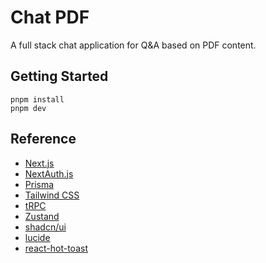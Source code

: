 # Chat PDF

A full stack chat application for Q&A based on PDF content.

## Getting Started
```
pnpm install
pnpm dev
```

## Reference
- [Next.js](https://nextjs.org)
- [NextAuth.js](https://next-auth.js.org)
- [Prisma](https://prisma.io)
- [Tailwind CSS](https://tailwindcss.com)
- [tRPC](https://trpc.io)
- [Zustand](https://zustand-demo.pmnd.rs/)
- [shadcn/ui](https://ui.shadcn.com)
- [lucide](https://lucide.dev)
- [react-hot-toast](https://react-hot-toast.com)
